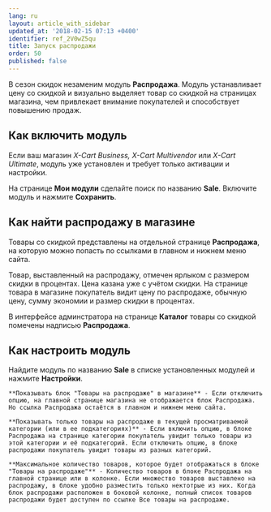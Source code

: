 ```yaml
---
lang: ru
layout: article_with_sidebar
updated_at: '2018-02-15 07:13 +0400'
identifier: ref_2V0wZ5qu
title: Запуск распродажи
order: 50
published: false
---
```

В сезон скидок незаменим модуль **Распродажа**. Модуль устанавливает цену со скидкой и визуально выделяет товар со скидкой на страницах магазина, чем привлекает внимание покупателей и способствует повышению продаж.

## Как включить модуль

Если ваш магазин _X-Cart Business, X-Cart Multivendor_ или _X-Cart Ultimate_, модуль уже установлен и требует только активации и настройки.

На странице **Мои модули** сделайте поиск по названию **Sale**. Включите модуль и нажмите **Сохранить**.

## Как найти распродажу в магазине

Товары со скидкой представлены на отдельной странице **Распродажа**, на которую можно попасть по ссылками в главном и нижнем меню сайта.

Товар, выставленный на распродажу, отмечен ярлыком с размером скидки в процентах. Цена казана уже с учётом скидки. На странице товара в магазине покупатель видит цену по распродаже, обычную цену, сумму экономии и размер скидки в процентах.

В интерфейсе админстратора на странице **Каталог** товары со скидкой помечены надписью **Распродажа**.

## Как настроить модуль

Найдите модуль по названию **Sale** в списке установленных модулей и нажмите **Настройки**.

    **Показывать блок "Товары на распродаже" в магазине** - Если отключить опцию, на главной странице магазина не отображается блок Распродажа. Но ссылка Распродажа остаётся в главном и нижнем меню сайта.

    **Показывать только товары на распродаже в текущей просматриваемой категории (или в ее подкатегориях)** - Если включить опцию, в блоке Распродажа на странице категории покупатель увидит только товары из этой категории и её подкатегорий. Если отключить опцию, в блоке распродажи покупатель увидит товары из разных категорий.

    **Максимальное количество товаров, которое будет отображаться в блоке "Товары на распродаже"** - Количество товаров в блоке Распродажа на главной странице или в колонке. Если множество товаров выставлено на распродажу, в блоке удобно разместить только нектотрые из них. Когда блок распродажи расположен в боковой колонке, полный список товаров распродажи будет доступен по ссылке Все товары на распродаже.



